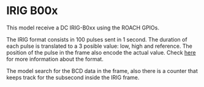 # IRIG B00x

This model receive a DC IRIG-B0xx using the ROACH GPIOs.

The IRIG format consists in 100 pulses sent in 1 second. The duration of each pulse is translated to a 3 posible value: low, high and reference. The position of the pulse in the frame also encode the actual value.
Check [here](https://www.meinbergglobal.com/english/info/irig.htm) for more information about the format.

The model search for the BCD data in the frame, also there is a counter that keeps track for the subsecond inside the IRIG frame.

